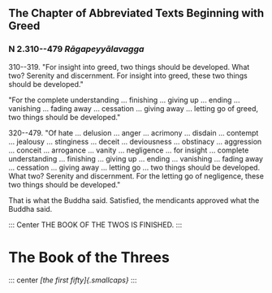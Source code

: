 ## The Chapter of Abbreviated Texts Beginning with Greed

### N 2.310--479 *Rāgapeyyālavagga*

310--319\. "For insight into greed, two things should be developed. What two?
Serenity and discernment. For insight into greed, these two things
should be developed."

<!--pg-->
"For the complete understanding ... finishing ... giving up ... ending
... vanishing ... fading away ... cessation ... giving away ... letting
go of greed, two things should be developed."

320--479\. "Of hate ... delusion ... anger ... acrimony ... disdain ... contempt
... jealousy ... stinginess ... deceit ... deviousness ... obstinacy ...
aggression ... conceit ... arrogance ... vanity ... negligence ... for
insight ... complete understanding ... finishing ... giving up ...
ending ... vanishing ... fading away ... cessation ... giving away ...
letting go ... two things should be developed. What two? Serenity and
discernment. For the letting go of negligence, these two things should
be developed."

<!--pg-->
That is what the Buddha said. Satisfied, the mendicants approved what
the Buddha said.

::: Center
THE BOOK OF THE TWOS IS FINISHED.
:::

# The Book of the Threes

::: center
*[the first fifty]{.smallcaps}*
:::

